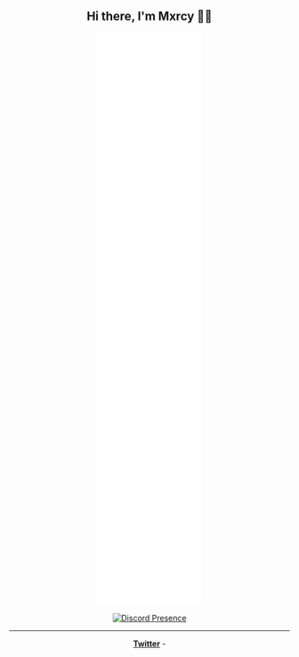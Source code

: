 <h2 align="center">Hi there, I'm Mxrcy 👋🏼</h2>
 
<div align="center">
 
![Metrics](/github-metrics.svg)

[![Discord Presence](https://lanyard.cnrad.dev/api/510311294532845615)](https://discord.com/users/510311294532845615)
</div>
<hr/>
<p align="center">
  <a href="https://twitter.com/mxrcy"><strong>Twitter</strong></a> -
</p>
